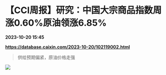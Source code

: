 # 【CCI周报】研究：中国大宗商品指数周涨0.60%原油领涨6.85%

**2023-10-20 15:45**

**https://database.caixin.com/2023-10-20/102119002.html**

> 供给预期偏紧，原油价格走强

  

[![](https://img.caixin.com/2023-10-20/169781142591855_840_560.jpg)](https://img.caixin.com//2023-10-20/169781142591855_480_320.jpg)